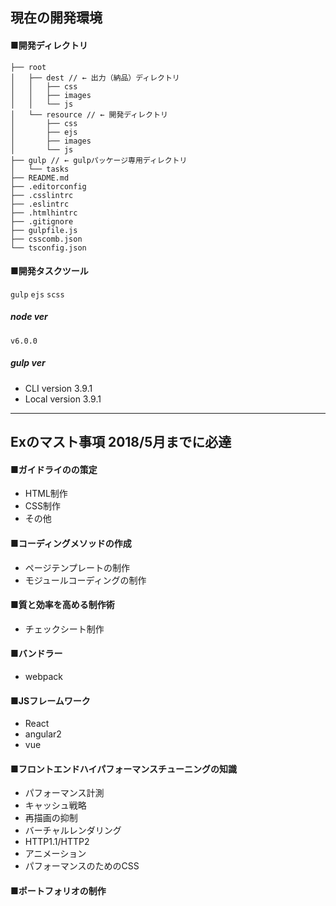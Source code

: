 ## 現在の開発環境

#### ■開発ディレクトリ
```
├── root
│   ├── dest // ← 出力（納品）ディレクトリ
│   │   ├── css
│   │   ├── images
│   │   └── js
│   └── resource // ← 開発ディレクトリ
│       ├── css
│       ├── ejs
│       ├── images
│       └── js
├── gulp // ← gulpパッケージ専用ディレクトリ
│   └── tasks
├── README.md
├── .editorconfig
├── .csslintrc
├── .eslintrc
├── .htmlhintrc
├── .gitignore
├── gulpfile.js
├── csscomb.json
└── tsconfig.json
```

#### ■開発タスクツール
`gulp`
`ejs`
`scss`

##### node ver
`v6.0.0`

##### gulp ver
* CLI version 3.9.1
* Local version 3.9.1

----

## Exのマスト事項 2018/5月までに必達
#### ■ガイドライのの策定
- HTML制作
- CSS制作
- その他

#### ■コーディングメソッドの作成
* ページテンプレートの制作
* モジュールコーディングの制作

#### ■質と効率を高める制作術
* チェックシート制作

#### ■バンドラー
* webpack

#### ■JSフレームワーク
* React
* angular2
* vue

#### ■フロントエンドハイパフォーマンスチューニングの知識
* パフォーマンス計測
* キャッシュ戦略
* 再描画の抑制
* バーチャルレンダリング
* HTTP1.1/HTTP2
* アニメーション
* パフォーマンスのためのCSS

#### ■ポートフォリオの制作
